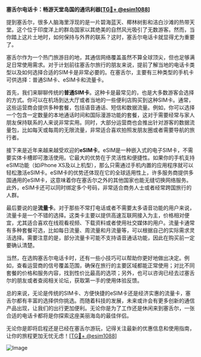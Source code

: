 **塞舌尔电话卡：畅游天堂岛国的通讯利器[[TG💪+ @esim1088](https://t.me/s/esim1088)]**

提到塞舌尔，很多人脑海里浮现的是一片碧海蓝天、椰林树影和洁白沙滩的热带天堂。这个位于印度洋上的群岛国家以其绝美的自然风光吸引了无数游客。然而，当你踏上这片土地时，如何保持与外界的联系？这时，塞舌尔电话卡就显得尤为重要了。

塞舌尔作为一个热门旅游目的地，其通信网络覆盖虽然不算全球顶尖，但也足够满足日常使用需求。对于计划前往塞舌尔旅行的朋友来说，提前了解当地的电话卡类型以及如何选择合适的SIM卡是非常必要的。在塞舌尔，主要有三种类型的手机卡可供选择：普通SIM卡、eSIM卡和流量卡。

首先，我们来聊聊传统的**普通SIM卡**。这种卡是最常见的，也是大多数游客会选择的方式。你可以在机场到达大厅或者当地的一些便利店购买到这种SIM卡。通常，这些运营商会提供多种套餐，包括语音通话、短信和数据流量。例如，你可以选择一个包含一定数量的本地通话时间和国际漫游功能的套餐，这对于需要经常与家人朋友保持联系的人来说非常实用。同时，大部分运营商也会推出针对游客的数据流量包，比如每天或每周的无限流量，非常适合喜欢拍照发朋友圈或者需要导航的旅行者。

接下来是近年来越来越受欢迎的**eSIM卡**。eSIM是一种嵌入式的电子SIM卡，不需要实体卡槽即可激活使用。它最大的优势在于灵活性和便捷性。如果你的手机支持eSIM功能（如iPhone XS及以上机型），那么只需通过手机内置的应用程序就可以轻松激活eSIM卡。eSIM卡的优势还体现在它的全球适用性上，许多服务商提供多国通用的eSIM卡，这意味着你在塞舌尔之外的其他国家也能无缝切换网络服务。此外，eSIM卡还可以同时绑定多个号码，非常适合商务人士或者经常跨国旅行的人群。

最后要说的是**流量卡**。对于那些不常打电话或者不需要太多语音功能的用户来说，流量卡是一个不错的选择。这类卡主要以提供高速互联网接入为主，价格相对便宜，尤其适合喜欢在线观看视频、下载资料或者使用社交媒体的用户。流量卡通常有多种套餐可选，比如每日流量、周流量和月流量等，可以根据自己的实际需求灵活选择。需要注意的是，部分流量卡可能不支持语音通话功能，因此在购买前一定要确认清楚。

当然，在选购塞舌尔电话卡时，还有一些小技巧可以帮助你更好地做出决定。例如，查看运营商的信号覆盖范围，确保在旅行的主要区域都能正常使用；对比不同套餐的价格和服务内容，找到性价比最高的选项；另外，也可以咨询已经去过塞舌尔的朋友或者查阅相关论坛，获取第一手的使用体验反馈。

总的来说，无论是传统的SIM卡、方便快捷的eSIM卡还是经济实惠的流量卡，塞舌尔都有丰富的选择供你挑选。而随着科技的发展，未来或许会有更多创新的通信产品出现，让我们的出行更加便利。无论你是为了工作还是休闲来到塞舌尔，一张合适的电话卡都将是你探索这座美丽海岛的最佳伴侣。

无论你是即将启程还是已经在塞舌尔游玩，记得关注最新的优惠信息和使用指南，让你的旅程更加无忧无虑！[[TG💪+ @esim1088](https://t.me/s/esim1088)]

![Image](https://i.postimg.cc/4NQfJmqS/Snipaste-2025-05-13-00-14-12.png)